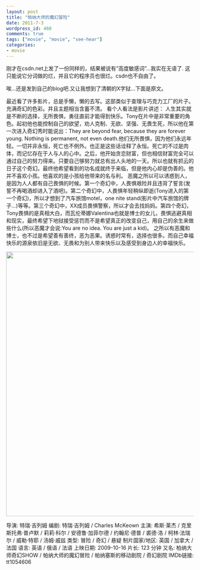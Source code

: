 ```yaml
---
layout: post
title: "帕纳大师的魔幻冒险"
date: 2011-7-3
wordpress_id: 460
comments: true
tags: ["movie", "movie", "see-hear"]
categories:
- movie
---
```

<meta name="views" content="182" />
<meta name="_su_rich_snippet_type" content="none" />
<meta name="_edit_last" content="1" />
刚才在csdn.net上发了一份同样的，结果被说有“高度敏感词”...我实在无语了.
这只能说它分词做的烂，并且它的程序员也很烂。csdn也不自由了。

唉...还是发到自己的blog吧.又让我想到了清朝的X字狱...下面是原文。

最近看了许多影片，总是手懒，懒的去写。这部类似于查理与巧克力工厂的片子。充满奇幻的色彩。并且主题相当含蓄不清。
看个人看法是影片讲述：
人生其实就是不断的选择，无所畏惧，勇往直前才能得到快乐。Tony在片中是非常重要的角色。起初他也能控制自己的欲望，劝人克制、无欲、坚强、无畏生死，所以他在第一次进入奇幻秀时能说出：They are beyond fear, because they are forever young. Nothing is permanent, not even death.他们无所畏惧，因为他们永远年轻。一切并非永恒，死亡也不例外。也正是这些话诠释了永恒。死亡的不过是肉体，而记忆存在于人与人的心中。之后，他开始贪恋财富，但也相信财富完全可以通过自己的努力得来。只要自己够努力就总有出人头地的一天。所以也就有抓云的日子这个奇幻。最终他希望看到的功名成就终于来临，但是他内心却是伪善的。他并不喜欢小孩。他喜欢的是小孩给他带来的名与利。
恶魔之所以可以诱惑到人，是因为人人都有自己畏惧的时候。第一个奇幻中，人畏惧艰险并且违背了誓言(发誓不再喝酒却进入了酒吧)。第二个奇幻中，人畏惧年轻稍纵即逝(Tony进入的第一个奇幻)，所以才想到了汽车旅馆motel，one nite stand(影片中汽车旅馆的牌子...)等等。第三个奇幻中，XX成员畏惧警察，所以才会去找妈妈。第四个奇幻，Tony畏惧的是真相大白，而瓦伦蒂娜Valentina也就是博士的女儿，畏惧逃避真相和现实，最终希望下地狱接受惩罚而不是希望真正的改变自己，用自己的余生来做些什么(所以恶魔才会说:You are no idea. You are just a kid)。
之所以有恶魔和博士，也不过是希望善有善终，恶为恶果。诱惑时常有，选择也很多。而自己幸福快乐的源泉依旧是无欲、无畏和为别人带来快乐以及感受到身边人的幸福快乐。

<a href="http://chillyc.info/wp-content/uploads/帕那索斯博士的奇幻秀-谍报封面.jpg"><img src="http://chillyc.info/wp-content/uploads/帕那索斯博士的奇幻秀-谍报封面.jpg" alt="" title="帕那索斯博士的奇幻秀 - 谍报封面" width="550" height="709" class="aligncenter size-full wp-image-462" /></a>

导演: 特瑞·吉列姆
编剧: 特瑞·吉列姆 / Charles McKeown
主演: 希斯·莱杰 / 克里斯托弗·普卢默 / 莉莉·科尔 / 安德鲁·加菲尔德 / 约翰尼·德普 / 裘德·洛 / 柯林·法瑞尔 / 威勒·特耶 / 汤姆·威兹
类型: 冒险 / 奇幻 / 悬疑
制片国家/地区: 英国 / 加拿大 / 法国
语言: 英语 / 俄语 / 法语
上映日期: 2009-10-16
片长: 123 分钟
又名: 柏纳大师奇幻SHOW / 帕纳大师的魔幻冒险 / 帕纳塞斯的移动剧院 / 奇幻剧院
IMDb链接: tt1054606
